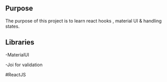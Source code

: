 ## Purpose

The purpose of this project is to learn react hooks , material UI & handling states.

## Libraries

-MaterialUI

-Joi for validation

#ReactJS
